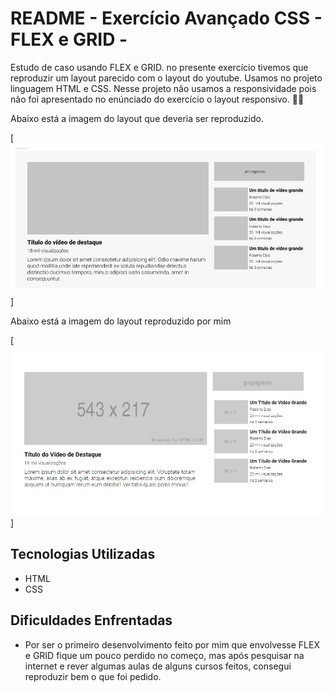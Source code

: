# README - Exercício Avançado CSS - FLEX e GRID -
Estudo de caso usando FLEX e GRID. no presente exercício tivemos que reproduzir um layout parecido com o layout do youtube. Usamos no projeto linguagem HTML e CSS. Nesse projeto não usamos a responsividade pois não foi apresentado no enúnciado do exercício o layout responsivo. 🚀🚀 

Abaixo está a imagem do layout que deveria ser reproduzido.

[<img src="./github/01.jpg" alt="layout youtube">]


Abaixo está a imagem do layout reproduzido por mim 

[<img src="./github/02.jpg" alt="Profile Card Reproduzido">]

## Tecnologias Utilizadas
- HTML
- CSS

## Dificuldades Enfrentadas
- Por ser o primeiro desenvolvimento feito por mim que envolvesse FLEX e GRID fique um pouco perdido no começo, mas após pesquisar na internet e rever algumas aulas de alguns cursos feitos, consegui reproduzir bem o que foi pedido.
